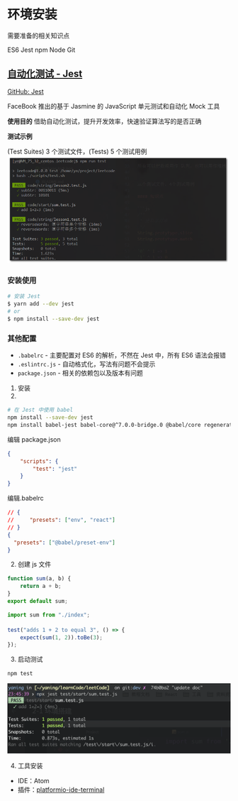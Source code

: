 # 环境安装

需要准备的相关知识点

ES6 Jest npm Node Git

## [自动化测试 - Jest](https://jestjs.io/docs/en/getting-started)

[GitHub: Jest](https://github.com/facebook/jest)

FaceBook 推出的基于 Jasmine 的 JavaScript 单元测试和自动化 Mock 工具

**使用目的**
借助自动化测试，提升开发效率，快速验证算法写的是否正确

**测试示例**

(Test Suites) 3 个测试文件，(Tests) 5 个测试用例 
<img alt="jest 测试结果" src="./doc/assets/2.4.2.png" width="500">


### 安装使用

```bash
# 安装 Jest
$ yarn add --dev jest
# or
$ npm install --save-dev jest
```

### 其他配置

- `.babelrc` - 主要配置对 ES6 的解析，不然在 Jest 中，所有 ES6 语法会报错
- `.eslintrc.js` - 自动格式化，写法有问题不会提示
- `package.json` - 相关的依赖包以及版本有问题


1. 安装
2. 
```bash
# 在 Jest 中使用 babel
npm install --save-dev jest
npm install babel-jest babel-core@^7.0.0-bridge.0 @babel/core regenerator-runtime babel-preset-env
```

编辑 package.json

```json
{
    "scripts": {
        "test": "jest"
    }
}
```

编辑.babelrc

```json
// {
//     "presets": ["env", "react"]
// }
{
  "presets": ["@babel/preset-env"]
}
```

2. 创建 js 文件

```js
function sum(a, b) {
    return a + b;
}
export default sum;
```

```js
import sum from "./index";

test("adds 1 + 2 to equal 3", () => {
    expect(sum(1, 2)).toBe(3);
});
```

3. 启动测试

```bash
npm test
```

![环境 OK](./assets/2020-03-06-23-46-25.png)

4. 工具安装

-   IDE：Atom
-   插件：[platformio-ide-terminal](https://github.com/platformio/platformio-atom-ide-terminal)
